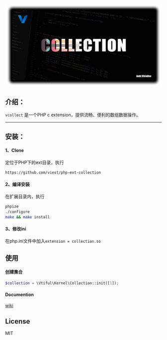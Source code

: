 ![](https://github.com/VikinDev/v-collect/blob/master/image/cover.jpg)

## 介绍：
`vcollect` 是一个PHP c extension，提供流畅、便利的数组数据操作。

*******

## 安装：

#### 1、Clone

定位于PHP下的ext目录，执行
```bash
https://github.com/viest/php-ext-collection
```

#### 2、编译安装

在扩展目录内，执行
```bash
phpize
./configure
make && make install
```

#### 3、修改ini

在php.ini文件中加入`extension = collection.so`

## 使用

#### 创建集合

```php
$collection = \Vtiful\Kernel\Collection::init([1]);
```

#### Documention

[wiki](https://github.com/VikinDev/v-collect/wiki)

## License

MIT